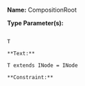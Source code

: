 **Name:** CompositionRoot

**Type Parameter(s):**

```**Name:**

T

**Text:**

T extends INode = INode

**Constraint:**

```

